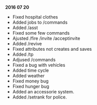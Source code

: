 **2016 07 20**
- Fixed hospital clothes
- Added jobs to /commands
- Added /asst
- Fixed some few commands
- Ajusted /fire /invite /acceptinvite
- Added /revive
- Fixed attributes not creates and saves
- Added /tp
- Adjused /commands
- Fixed a bug with vehicles
- Added time cycle
- Added weather
- Fixed money bug
- Fixed hunger bug
- Added an accessorie system.
- Added /setrank for police.
